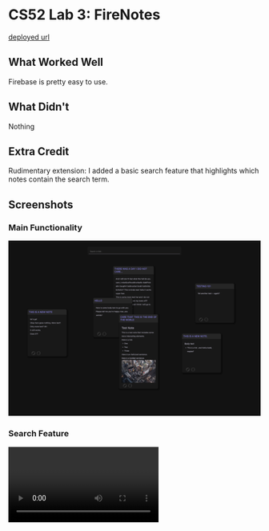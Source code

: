 # CS52 Lab 3: FireNotes

[deployed url](https://firenotes-siavava.onrender.com/)

## What Worked Well

Firebase is pretty easy to use.


## What Didn't

Nothing

## Extra Credit

Rudimentary extension: I added a basic search feature that highlights
which notes contain the search term.

## Screenshots

### Main Functionality

![main screenshot](./assets/screenshot-01.png)

### Search Feature

![search screenshot](./assets/search.mp4)

